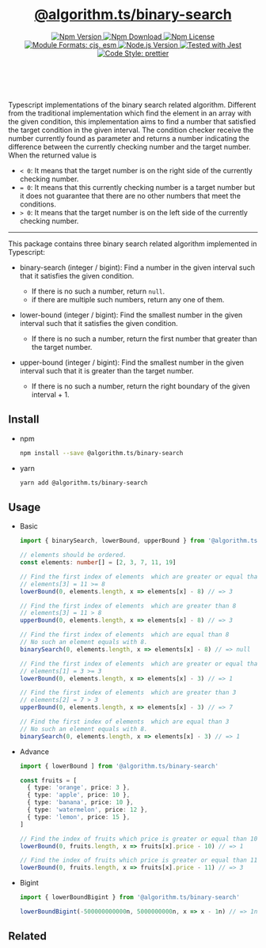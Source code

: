 <header>
  <h1 align="center">
    <a href="https://github.com/guanghechen/algorithm.ts/tree/@algorithm.ts/binary-search@4.0.4/packages/binary-search#readme">@algorithm.ts/binary-search</a>
  </h1>
  <div align="center">
    <a href="https://www.npmjs.com/package/@algorithm.ts/binary-search">
      <img
        alt="Npm Version"
        src="https://img.shields.io/npm/v/@algorithm.ts/binary-search.svg"
      />
    </a>
    <a href="https://www.npmjs.com/package/@algorithm.ts/binary-search">
      <img
        alt="Npm Download"
        src="https://img.shields.io/npm/dm/@algorithm.ts/binary-search.svg"
      />
    </a>
    <a href="https://www.npmjs.com/package/@algorithm.ts/binary-search">
      <img
        alt="Npm License"
        src="https://img.shields.io/npm/l/@algorithm.ts/binary-search.svg"
      />
    </a>
    <a href="#install">
      <img
        alt="Module Formats: cjs, esm"
        src="https://img.shields.io/badge/module_formats-cjs%2C%20esm-green.svg"
      />
    </a>
    <a href="https://github.com/nodejs/node">
      <img
        alt="Node.js Version"
        src="https://img.shields.io/node/v/@algorithm.ts/binary-search"
      />
    </a>
    <a href="https://github.com/facebook/jest">
      <img
        alt="Tested with Jest"
        src="https://img.shields.io/badge/tested_with-jest-9c465e.svg"
      />
    </a>
    <a href="https://github.com/prettier/prettier">
      <img
        alt="Code Style: prettier"
        src="https://img.shields.io/badge/code_style-prettier-ff69b4.svg?style=flat-square"
      />
    </a>
  </div>
</header>
<br/>

Typescript implementations of the binary search related algorithm. Different from the traditional
implementation which find the element in an array with the given condition, this implementation aims
to find a number that satisfied the target condition in the given interval. The condition checker
receive the number currently found as parameter and returns a number indicating the difference
between the currently checking number and the target number. When the returned value is

- `< 0`: It means that the target number is on the right side of the currently checking number.
- `= 0`: It means that this currently checking number is a target number but it does not guarantee
  that there are no other numbers that meet the conditions.
- `> 0`: It means that the target number is on the left side of the currently checking number.

---

This package contains three binary search related algorithm implemented in Typescript:

- binary-search (integer / bigint): Find a number in the given interval such that it satisfies the
  given condition.
  - If there is no such a number, return `null`.
  - if there are multiple such numbers, return any one of them.

- lower-bound (integer / bigint): Find the smallest number in the given interval such that it
  satisfies the given condition.
  - If there is no such a number, return the first number that greater than the target number.

- upper-bound (integer / bigint): Find the smallest number in the given interval such that it is
  greater than the target number.
  - If there is no such a number, return the right boundary of the given interval + 1.

## Install

- npm

  ```bash
  npm install --save @algorithm.ts/binary-search
  ```

- yarn

  ```bash
  yarn add @algorithm.ts/binary-search
  ```

## Usage

- Basic

  ```typescript
  import { binarySearch, lowerBound, upperBound } from '@algorithm.ts/binary-search'

  // elements should be ordered.
  const elements: number[] = [2, 3, 7, 11, 19]

  // Find the first index of elements  which are greater or equal than 8
  // elements[3] = 11 >= 8
  lowerBound(0, elements.length, x => elements[x] - 8) // => 3

  // Find the first index of elements  which are greater than 8
  // elements[3] = 11 > 8
  upperBound(0, elements.length, x => elements[x] - 8) // => 3

  // Find the first index of elements  which are equal than 8
  // No such an element equals with 8.
  binarySearch(0, elements.length, x => elements[x] - 8) // => null

  // Find the first index of elements  which are greater or equal than 3
  // elements[1] = 3 >= 3
  lowerBound(0, elements.length, x => elements[x] - 3) // => 1

  // Find the first index of elements  which are greater than 3
  // elements[2] = 7 > 3
  upperBound(0, elements.length, x => elements[x] - 3) // => 7

  // Find the first index of elements  which are equal than 3
  // No such an element equals with 8.
  binarySearch(0, elements.length, x => elements[x] - 3) // => 1
  ```

- Advance

  ```typescript
  import { lowerBound ] from '@algorithm.ts/binary-search'

  const fruits = [
    { type: 'orange', price: 3 },
    { type: 'apple', price: 10 },
    { type: 'banana', price: 10 },
    { type: 'watermelon', price: 12 },
    { type: 'lemon', price: 15 },
  ]

  // Find the index of fruits which price is greater or equal than 10
  lowerBound(0, fruits.length, x => fruits[x].price - 10) // => 1

  // Find the index of fruits which price is greater or equal than 11
  lowerBound(0, fruits.length, x => fruits[x].price - 11) // => 3
  ```

- Bigint

  ```typescript
  import { lowerBoundBigint } from '@algorithm.ts/binary-search'

  lowerBoundBigint(-500000000000n, 5000000000n, x => x - 1n) // => 1n
  ```

## Related

[homepage]:
  https://github.com/guanghechen/algorithm.ts/tree/@algorithm.ts/binary-search@4.0.4/packages/binary-search#readme
